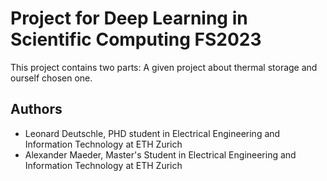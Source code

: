 # Project for Deep Learning in Scientific Computing FS2023
This project contains two parts: A given project about thermal storage and ourself chosen one.

## Authors
- Leonard Deutschle, PHD student in Electrical Engineering and Information Technology at ETH Zurich
- Alexander Maeder, Master's Student in Electrical Engineering and Information Technology at ETH Zurich

